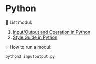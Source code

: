 # Python
:page_with_curl: List modul:

1. [Input/Output and Operation in Python](https://github.com/kuntiarso/crashcourse/blob/python/inputoutput.py)
2. [Style Guide in Python](https://github.com/kuntiarso/crashcourse/blob/python/controlflow.py)


💡 How to run a modul:  
```
python3 inputoutput.py
```
